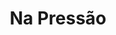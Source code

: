 ---
layout: post
type: post
title: Na Pressão
description: ""
excerpt: "Desenvolvimento do site Na Pressão da CUT utilizando Laravel Blade e Sass."
categories: ['portfolio']
tags: ['Front-end']
type: single
live: "http://www.labeltech.com.br/"
permalink: /portfolio/:title/
---